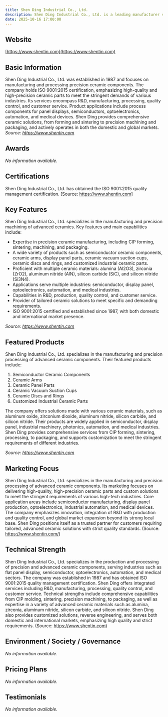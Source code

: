 ```yaml
---
title: Shen Ding Industrial Co., Ltd.
description: Shen Ding Industrial Co., Ltd. is a leading manufacturer specializing in precision ceramics and advanced ceramic parts processing, offering high-quality solutions for panel, semiconductor, optoelectronics, automation, and medical industries since 1987.
date: 2025-10-16 17:00:00
---
```


## Website
[https://www.shentin.com](https://www.shentin.com)

## Basic Information
Shen Ding Industrial Co., Ltd. was established in 1987 and focuses on manufacturing and processing precision ceramic components. The company holds ISO 9001:2015 certification, emphasizing high-quality and high-precision ceramic parts to meet the stringent demands of various industries. Its services encompass R&D, manufacturing, processing, quality control, and customer service. Product applications include process components for panel displays, semiconductors, optoelectronics, automation, and medical devices. Shen Ding provides comprehensive ceramic solutions, from forming and sintering to precision machining and packaging, and actively operates in both the domestic and global markets.
_Source: https://www.shentin.com_

## Awards
_No information available._

## Certifications
Shen Ding Industrial Co., Ltd. has obtained the ISO 9001:2015 quality management certification.
[Source: https://www.shentin.com]

## Key Features
Shen Ding Industrial Co., Ltd. specializes in the manufacturing and precision machining of advanced ceramics. Key features and main capabilities include:

- Expertise in precision ceramic manufacturing, including CIP forming, sintering, machining, and packaging.
- A wide variety of products such as semiconductor ceramic components, ceramic arms, display panel parts, ceramic vacuum suction cups, ceramic discs and rings, and customized industrial ceramic parts.
- Proficient with multiple ceramic materials: alumina (Al2O3), zirconia (ZrO2), aluminum nitride (AlN), silicon carbide (SiC), and silicon nitride (Si3N4).
- Applications serve multiple industries: semiconductor, display panel, optoelectronics, automation, and medical industries.
- Capabilities in R&D, production, quality control, and customer service.
- Provider of tailored ceramic solutions to meet specific and demanding requirements.
- ISO 9001:2015 certified and established since 1987, with both domestic and international market presence.

_Source: https://www.shentin.com_

## Featured Products
Shen Ding Industrial Co., Ltd. specializes in the manufacturing and precision processing of advanced ceramic components. Their featured products include:

1. Semiconductor Ceramic Components
2. Ceramic Arms
3. Ceramic Panel Parts
4. Ceramic Vacuum Suction Cups
5. Ceramic Discs and Rings
6. Customized Industrial Ceramic Parts

The company offers solutions made with various ceramic materials, such as aluminum oxide, zirconium dioxide, aluminum nitride, silicon carbide, and silicon nitride. Their products are widely applied in semiconductor, display panel, industrial machinery, photonics, automation, and medical industries. Shen Ding provides comprehensive services from CIP forming, sintering, processing, to packaging, and supports customization to meet the stringent requirements of different industries.

_Source: https://www.shentin.com_

## Marketing Focus
Shen Ding Industrial Co., Ltd. specializes in the manufacturing and precision processing of advanced ceramic components. Its marketing focuses on delivering high-quality, high-precision ceramic parts and custom solutions to meet the stringent requirements of various high-tech industries. Core application areas include semiconductor manufacturing, display panel production, optoelectronics, industrial automation, and medical devices. The company emphasizes innovation, integration of R&D with production and quality control, and global market expansion beyond its strong local base. Shen Ding positions itself as a trusted partner for customers requiring tailored, advanced ceramic solutions with strict quality standards.
(Source: https://www.shentin.com/)

## Technical Strength
Shen Ding Industrial Co., Ltd. specializes in the production and processing of precision and advanced ceramic components, serving industries such as flat panel display, semiconductor, optoelectronics, automation, and medical sectors. The company was established in 1987 and has obtained ISO 9001:2015 quality management certification. Shen Ding offers integrated services including R&D, manufacturing, processing, quality control, and customer service. Technical strengths include comprehensive capabilities from CIP molding, sintering, precision machining, to packaging, as well as expertise in a variety of advanced ceramic materials such as alumina, zirconia, aluminum nitride, silicon carbide, and silicon nitride. Shen Ding also provides customized solutions, reverse engineering, and serves both domestic and international markets, emphasizing high quality and strict requirements.
(Source: https://www.shentin.com)

## Environment / Society / Governance
_No information available._

## Pricing Plans
_No information available._

## Testimonials
_No information available._